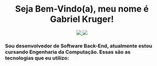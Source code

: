 <div align="center">
    <h1>Seja Bem-Vindo(a), meu nome é Gabriel Kruger!</h1>
<p>
<a href="https://www.linkedin.com/in/gabriel-kruger-8b57a1224/"><img src="https://img.shields.io/badge/LinkedIn-0077B5?style=for-the-badge&logo=linkedin&logoColor=white"/>
<a href="mailto:krugergabriel278@gmail.com"><img src="https://img.shields.io/badge/Gmail-D14836?style=for-the-badge&logo=gmail&logoColor=white"/>
</a>
 </p>
</div>
        
### Sou desenvolvedor de Software Back-End, atualmente estou cursando Engenharia da Computação. Essas são as tecnologias que eu utilizo: 
<br/>


 



    
    
